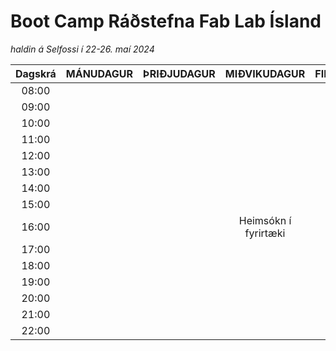 # Boot Camp Ráðstefna Fab Lab Ísland 

*haldin á Selfossi í 22-26. maí 2024*

|Dagskrá| MÁNUDAGUR | ÞRIÐJUDAGUR | MIÐVIKUDAGUR       | FIMMTUDAGUR | FÖSTUDAGUR | LAUGARDAGUR |
|:-----:|:---------:|:-----------:|:------------------:|:-----------:|:----------:|:-----------:|
| 08:00 |           |             |                    |             |            |             |
| 09:00 |           |             |                    |             |            |             |
| 10:00 |           |             |                    |             |            |             |
| 11:00 |           |             |                    |             |            |             |
| 12:00 |           |             |                    |             |            |             |
| 13:00 |           |             |                    |             |            |             |
| 14:00 |           |             |                    |             |            |             |
| 15:00 |           |             |                    |             |            |             |
| 16:00 |           |             |Heimsókn í fyrirtæki|             |            |             |
| 17:00 |           |             |                    |             |            |             |
| 18:00 |           |             |                    |             |            |             |
| 19:00 |           |             |                    |             |            |             |
| 20:00 |           |             |                    |             |            |             |
| 21:00 |           |             |                    |             |            |             |
| 22:00 |           |             |                    |             |            |             |
